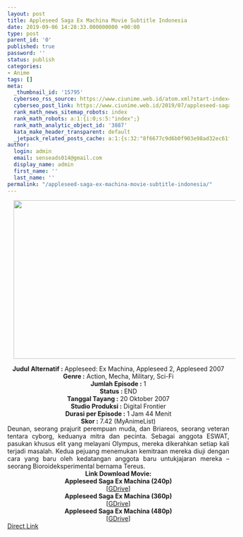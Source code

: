 ```yaml
---
layout: post
title: Appleseed Saga Ex Machina Movie Subtitle Indonesia
date: 2019-09-06 14:28:33.000000000 +00:00
type: post
parent_id: '0'
published: true
password: ''
status: publish
categories:
- Anime
tags: []
meta:
  _thumbnail_id: '15795'
  cyberseo_rss_source: https://www.ciunime.web.id/atom.xml?start-index=3301&max-results=150
  cyberseo_post_link: https://www.ciunime.web.id/2019/07/appleseed-saga-ex-machina-movie.html
  rank_math_news_sitemap_robots: index
  rank_math_robots: a:1:{i:0;s:5:"index";}
  rank_math_analytic_object_id: '3887'
  kata_make_header_transparent: default
  _jetpack_related_posts_cache: a:1:{s:32:"8f6677c9d6b0f903e98ad32ec61f8deb";a:2:{s:7:"expires";i:1648250966;s:7:"payload";a:0:{}}}
author:
  login: admin
  email: senseads014@gmail.com
  display_name: admin
  first_name: ''
  last_name: ''
permalink: "/appleseed-saga-ex-machina-movie-subtitle-indonesia/"
---
```

<div class="separator" style="clear: both; text-align: center;"><a href="https://1.bp.blogspot.com/--OvzshE3XQo/XTws3uI4pnI/AAAAAAAAcus/jGMjWy-whwc4x11WGXvV116W7heNLOUqgCLcBGAs/s1600/Appleseed%2BSaga%2BEx%2BMachina.jpg" imageanchor="1" style="margin-left: 1em; margin-right: 1em;"><img border="0" data-original-height="720" data-original-width="1280" height="360" src="{{ site.baseurl }}/assets/2019/09/Appleseed%2BSaga%2BEx%2BMachina.jpg" width="640" /></a></div>
<p>
<div style="text-align: center;"><b>Judul</b><b><b> Alternatif </b>:</b> Appleseed: Ex Machina, Appleseed 2, Appleseed 2007</div>
<div style="text-align: center;"><b><b>Genre :</b></b> Action, Mecha, Military, Sci-Fi</div>
<div style="text-align: center;"><b>Jumlah Episode :</b> 1<br /><b>Status :&nbsp;</b>END<br /><b>Tanggal Tayang :</b> 20 Oktober 2007<br /><b>Studio Produksi :</b> Digital Frontier<br /><b>Durasi per Episode :</b> 1 Jam 44 Menit</div>
<div style="text-align: center;"><b>Skor :</b> 7.42 (MyAnimeList)</div>
<div style="text-align: center;"></div>
<div style="text-align: justify;"><span class="isi">Deunan, seorang prajurit perempuan muda, dan Briareos, seorang veteran tentara cyborg, keduanya mitra dan pecinta. Sebagai anggota ESWAT, pasukan khusus elit yang melayani Olympus, mereka dikerahkan setiap kali terjadi masalah. Kedua pejuang menemukan kemitraan mereka diuji dengan cara yang baru oleh kedatangan anggota baru untukjajaran mereka – seorang Bioroideksperimental bernama Tereus.</span></div>
<div style="text-align: justify;"></div>
<div style="text-align: justify;"></div>
<div style="text-align: center;"><b>Link Download Movie:</b></div>
<div style="text-align: center;"><b>Appleseed Saga Ex Machina (240p)</b></div>
<div style="text-align: center;">[<a href="https://drive.google.com/uc?export=download&amp;id=1NXJbGAYlZl2e_r29-3lLwpDXZbpz70My" target="_blank" rel="noopener">GDrive</a>]</div>
<div style="text-align: center;">
<div style="text-align: center;"><b>Appleseed Saga Ex Machina (360p)</b></div>
<div style="text-align: center;">[<a href="https://drive.google.com/uc?export=download&amp;id=112_6kPo8RXQlF8LdQqq781mYMBuk__BJ" target="_blank" rel="noopener">GDrive</a>]</div>
<div style="text-align: center;">
<div style="text-align: center;"><b>Appleseed Saga Ex Machina (480p)</b></div>
<div style="text-align: center;">[<a href="https://drive.google.com/uc?export=download&amp;id=1LcT9Yt1k42OzSi6YTy7NrTT2k_YIupKm" target="_blank" rel="noopener">GDrive</a>]</div>
</div>
</div>
<link rel="stylesheet" href="https://cdnjs.cloudflare.com/ajax/libs/font-awesome/4.7.0/css/font-awesome.min.css" />
<div class="divbtn"> <a href="https://handymansurrender.com/fihup8buzv?key=94550f7ce39444073321dde3b8782f97" class="btn"><i class="fa fa-download"></i> Direct Link</a> </div>
